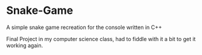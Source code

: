 # Snake-Game
A simple snake game recreation for the console written in C++

Final Project in my computer science class, had to fiddle with it a bit to get it working again.
